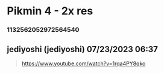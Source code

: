 # Pikmin 4 - 2x res
### 1132562052972564540
## jediyoshi (jediyoshi) 07/23/2023 06:37 

> https://www.youtube.com/watch?v=1rqa4PY8qko

